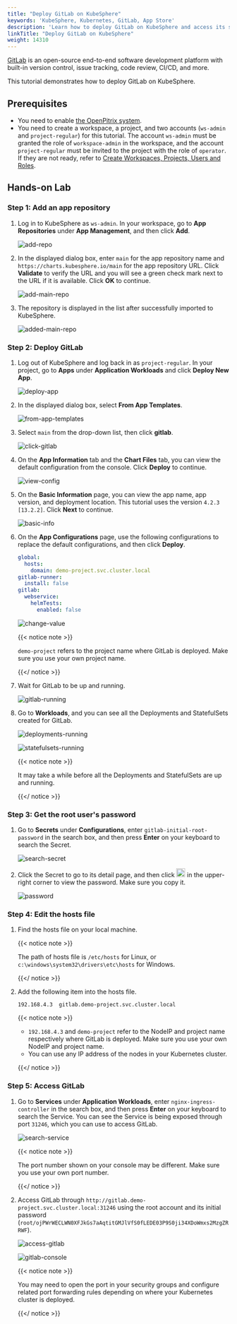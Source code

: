 ```yaml
---
title: "Deploy GitLab on KubeSphere"
keywords: 'KubeSphere, Kubernetes, GitLab, App Store'
description: 'Learn how to deploy GitLab on KubeSphere and access its service.'
linkTitle: "Deploy GitLab on KubeSphere"
weight: 14310
---
```


[GitLab](https://about.gitlab.com/) is an open-source end-to-end software development platform with built-in version control, issue tracking, code review, CI/CD, and more.

This tutorial demonstrates how to deploy GitLab on KubeSphere.

## Prerequisites

- You need to enable [the OpenPitrix system](../../../pluggable-components/app-store/).
- You need to create a workspace, a project, and two accounts (`ws-admin` and `project-regular`) for this tutorial. The account `ws-admin` must be granted the role of `workspace-admin` in the workspace, and the account `project-regular` must be invited to the project with the role of `operator`. If they are not ready, refer to [Create Workspaces, Projects, Users and Roles](../../../quick-start/create-workspace-and-project/).

## Hands-on Lab

### Step 1: Add an app repository

1. Log in to KubeSphere as `ws-admin`. In your workspace, go to **App Repositories** under **App Management**, and then click **Add**.

   ![add-repo](/images/docs/appstore/external-apps/deploy-gitlab/add_repo.png)

2. In the displayed dialog box, enter `main` for the app repository name and `https://charts.kubesphere.io/main` for the app repository URL. Click **Validate** to verify the URL and you will see a green check mark next to the URL if it is available. Click **OK** to continue.

   ![add-main-repo](/images/docs/appstore/external-apps/deploy-gitlab/add-main_repo.png)

3. The repository is displayed in the list after successfully imported to KubeSphere.

   ![added-main-repo](/images/docs/appstore/external-apps/deploy-gitlab/added-main_repo.png)

### Step 2: Deploy GitLab

1. Log out of KubeSphere and log back in as `project-regular`. In your project, go to **Apps** under **Application Workloads** and click **Deploy New App**.

   ![deploy-app](/images/docs/appstore/external-apps/deploy-gitlab/deploy_app.png)

2. In the displayed dialog box, select **From App Templates**.

   ![from-app-templates](/images/docs/appstore/external-apps/deploy-gitlab/from-app_templates.png)

3. Select `main` from the drop-down list, then click **gitlab**.

   ![click-gitlab](/images/docs/appstore/external-apps/deploy-gitlab/click_gitlab.png)

4. On the **App Information** tab and the **Chart Files** tab, you can view the default configuration from the console. Click **Deploy** to continue.

   ![view-config](/images/docs/appstore/external-apps/deploy-gitlab/view_config.png)

5. On the **Basic Information** page, you can view the app name, app version, and deployment location. This tutorial uses the version `4.2.3 [13.2.2]`. Click **Next** to continue.

   ![basic-info](/images/docs/appstore/external-apps/deploy-gitlab/basic_info.png)

6. On the **App Configurations** page, use the following configurations to replace the default configurations, and then click **Deploy**.

   ```yaml
   global:
     hosts:
       domain: demo-project.svc.cluster.local
   gitlab-runner:
     install: false
   gitlab:
     webservice:
       helmTests:
         enabled: false
   ```
   
   ![change-value](/images/docs/appstore/external-apps/deploy-gitlab/change_value.png)

   {{< notice note >}}

   `demo-project` refers to the project name where GitLab is deployed. Make sure you use your own project name.

   {{</ notice >}}

7. Wait for GitLab to be up and running.

   ![gitlab-running](/images/docs/appstore/external-apps/deploy-gitlab/gitlab_running.png)

8. Go to **Workloads**, and you can see all the Deployments and StatefulSets created for GitLab.

   ![deployments-running](/images/docs/appstore/external-apps/deploy-gitlab/deployments_running.png)

   ![statefulsets-running](/images/docs/appstore/external-apps/deploy-gitlab/statefulsets_running.png)

   {{< notice note >}}

   It may take a while before all the Deployments and StatefulSets are up and running.

   {{</ notice >}}

### Step 3: Get the root user's password

1. Go to **Secrets** under **Configurations**, enter `gitlab-initial-root-password` in the search box, and then press **Enter** on your keyboard to search the Secret.

   ![search-secret](/images/docs/appstore/external-apps/deploy-gitlab/search_secret.png)

2. Click the Secret to go to its detail page, and then click <img src="/images/docs/appstore/external-apps/deploy-gitlab/eye-icon.png" width="20px" /> in the upper-right corner to view the password. Make sure you copy it.

   ![password](/images/docs/appstore/external-apps/deploy-gitlab/initial_password.png)

### Step 4: Edit the hosts file

1. Find the hosts file on your local machine.

   {{< notice note >}}

   The path of hosts file is `/etc/hosts` for Linux, or `c:\windows\system32\drivers\etc\hosts` for Windows.

   {{</ notice >}}

2. Add the following item into the hosts file.

   ```
   192.168.4.3  gitlab.demo-project.svc.cluster.local
   ```

   {{< notice note >}}

   - `192.168.4.3` and `demo-project` refer to the NodeIP and project name respectively where GitLab is deployed. Make sure you use your own NodeIP and project name.
   - You can use any IP address of the nodes in your Kubernetes cluster.

   {{</ notice >}}

### Step 5: Access GitLab

1. Go to **Services** under **Application Workloads**, enter `nginx-ingress-controller` in the search box, and then press **Enter** on your keyboard to search the Service. You can see the Service is being exposed through port `31246`, which you can use to access GitLab.

   ![search-service](/images/docs/appstore/external-apps/deploy-gitlab/search_service.png)

   {{< notice note >}}

   The port number shown on your console may be different. Make sure you use your own port number.

   {{</ notice >}}

2. Access GitLab through `http://gitlab.demo-project.svc.cluster.local:31246` using the root account and its initial password (`root/ojPWrWECLWN0XFJkGs7aAqtitGMJlVfS0fLEDE03P9S0ji34XDoWmxs2MzgZRRWF`).

   ![access-gitlab](/images/docs/appstore/external-apps/deploy-gitlab/access_gitlab.png)

   ![gitlab-console](/images/docs/appstore/external-apps/deploy-gitlab/gitlab_console.png)

   {{< notice note >}}

   You may need to open the port in your security groups and configure related port forwarding rules depending on where your Kubernetes cluster is deployed.
   
   {{</ notice >}}
